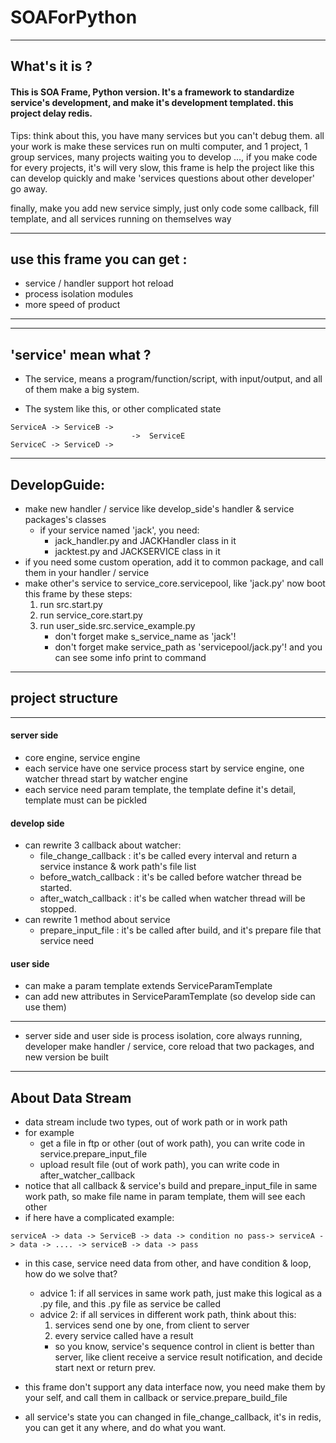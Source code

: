 # SOAForPython

---

## What's it is ?

#### This is SOA Frame, Python version. It's a framework to standardize service's development, and make it's development templated. this project delay redis.

Tips: think about this, you have many services but you can't debug them. 
all your work is make these services run on multi computer, 
and 1 project, 1 group services, many projects waiting you to develop ..., if you make code for every projects, it's will very slow,
this frame is help the project like this can develop quickly and make 'services questions about other developer' go away.

finally, make you add new service simply, just only code some callback, fill template, and all services running on themselves way

---
## use this frame you can get : 

+ service / handler support hot reload
+ process isolation modules
+ more speed of product

---


---

## 'service' mean what ?

+ The service, means a program/function/script, with input/output, and all of them make a big system.

+ The system like this, or other complicated state
```
ServiceA -> ServiceB ->
                           ->  ServiceE
ServiceC -> ServiceD ->
```

---
## DevelopGuide:

+ make new handler / service like develop_side's handler & service packages's classes
  + if your service named 'jack', you need:
      + jack_handler.py and JACKHandler class in it
      + jacktest.py and JACKSERVICE class in it
+ if you need some custom operation, add it to common package, and call them in your handler / service
+ make other's service to service_core.servicepool, like 'jack.py'
now boot this frame by these steps:
    1. run src.start.py
    2. run service_core.start.py
    3. run user_side.src.service_example.py 
        + don't forget make s_service_name as 'jack'!
        + don't forget make service_path as 'servicepool/jack.py'!
and you can see some info print to command

---

## project structure
----
#### server side

+ core engine, service engine
+ each service have one service process start by service engine, one watcher thread start by watcher engine
+ each service need param template, the template define it's detail, template must can be pickled

#### develop side

+ can rewrite 3 callback about watcher:
  + file_change_callback : it's be called every interval and return a service instance & work path's file list
  + before_watch_callback : it's be called before watcher thread be started.
  + after_watch_callback : it's be called when watcher thread will be stopped. 
+ can rewrite 1 method about service
  + prepare_input_file : it's be called after build, and it's prepare file that service need


#### user side

+ can make a param template extends ServiceParamTemplate
+ can add new attributes in ServiceParamTemplate (so develop side can use them)

----

+ server side and user side is process isolation, core always running, developer make handler / service, core reload that two packages, and new version be built  

---


## About Data Stream

+ data stream include two types, out of work path or in work path
+ for example
    + get a file in ftp or other (out of work path), you can write code in service.prepare_input_file
    + upload result file (out of work path), you can write code in after_watcher_callback
+ notice that all callback & service's build and prepare_input_file in same work path, so make file name in param template, them will see each other
+ if here have a complicated example:
```buildoutcfg
serviceA -> data -> ServiceB -> data -> condition no pass-> serviceA -> data -> .... -> serviceB -> data -> pass
```
+ in this case, service need data from other, and have condition & loop, how do we solve that?
  + advice 1: if all services in same work path, just make this logical as a .py file, and this .py file as service be called
  + advice 2: if all services in different work path, think about this:
    1. services send one by one, from client to server
    2. every service called have a result
    + so you know, service's sequence control in client is better than server, like client receive a service result notification, and decide start next or return prev.

+ this frame don't support any data interface now, you need make them by your self, and call them in callback or service.prepare_build_file
+ all service's state you can changed in file_change_callback, it's in redis, you can get it any where, and do what you want.